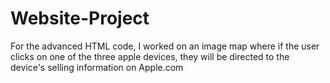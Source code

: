 # Website-Project
For the advanced HTML code, I worked on an image map where if the user clicks on one of the three apple devices, they will be directed to the device's selling information on Apple.com 
